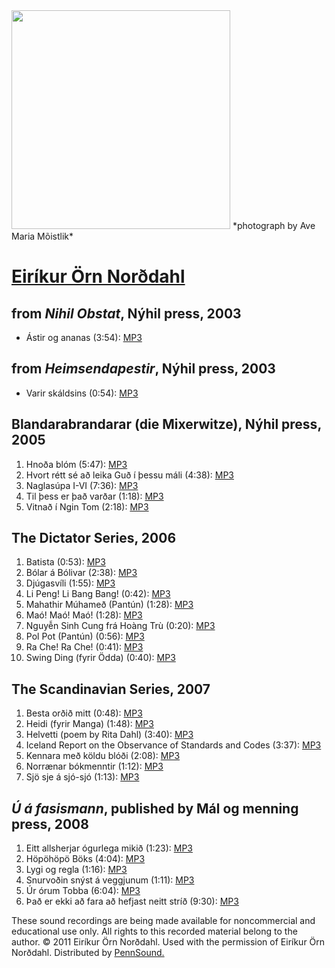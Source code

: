 <img src="http://www.norddahl.org/geymsla/eirikur1.JPG" width="350" />  
*photograph by Ave Maria Mõistlik*  

[Eiríkur Örn Norðdahl](http://www.norddahl.org/english)
=======================================================

from *Nihil Obstat*, Nýhil press, 2003
--------------------------------------

-   Ástir og ananas (3:54): [MP3](http://media.sas.upenn.edu/pennsound/authors/Norddahl/Nihil-Obstat/Norddahl-Eirikur-Orn_Astir-Og-Ananas_Nihil-Obstat_2003.mp3)

from *Heimsendapestir*, Nýhil press, 2003
-----------------------------------------

-   Varir skáldsins (0:54): [MP3](http://media.sas.upenn.edu/pennsound/authors/Norddahl/Heimsendapestir/Norddahl-Eirikur-Orn_Varir-Skaldsins_Heimsendapestir_2002.mp3)

Blandarabrandarar (die Mixerwitze), Nýhil press, 2005
-----------------------------------------------------

1.  Hnoða blóm (5:47): [MP3](http://media.sas.upenn.edu/pennsound/authors/Norddahl/Blandarabrandarar/Norddahl-Eirikur-Orn_01_Hnoda-Blom_Blandarabrandara_2005.mp3)
2.  Hvort rétt sé að leika Guð í þessu máli (4:38): [MP3](http://media.sas.upenn.edu/pennsound/authors/Norddahl/Blandarabrandarar/Norddahl-Eirikur-Orn_02_Hvort-Rett-Se_Blandarabrandara_2005.mp3)
3.  Naglasúpa I-VI (7:36): [MP3](http://media.sas.upenn.edu/pennsound/authors/Norddahl/Blandarabrandarar/Norddahl-Eirikur-Orn_03_Naglasupa_Blandarabrandara_2005.mp3)
4.  Til þess er það varðar (1:18): [MP3](http://media.sas.upenn.edu/pennsound/authors/Norddahl/Blandarabrandarar/Norddahl-Eirikur-Orn_04__Til-Thess-Er-Thad-Vardar_Blandarabrandara_2005.mp3)
5.  Vitnað í Ngin Tom (2:18): [MP3](http://media.sas.upenn.edu/pennsound/authors/Norddahl/Blandarabrandarar/Norddahl-Eirikur-Orn_05_Vitnad-I-Ngin-Tom_Blandarabrandara_2005.mp3)

The Dictator Series, 2006
-------------------------

1.  Batista (0:53): [MP3](http://media.sas.upenn.edu/pennsound/authors/Norddahl/Dictator-Series/Norddahl-Eirikur-Orn_01_Batista_Dictator-Series_2006.mp3)
2.  Bólar á Bólivar (2:38): [MP3](http://media.sas.upenn.edu/pennsound/authors/Norddahl/Dictator-Series/Norddahl-Eirikur-Orn_02_Bolar-A-Bolivar_Dictator-Series_2006.mp3)
3.  Djúgasvíli (1:55): [MP3](http://media.sas.upenn.edu/pennsound/authors/Norddahl/Dictator-Series/Norddahl-Eirikur-Orn_03_Djugasvili_Dictator-Series_2006.mp3)
4.  Li Peng! Li Bang Bang! (0:42): [MP3](http://media.sas.upenn.edu/pennsound/authors/Norddahl/Dictator-Series/Norddahl-Eirikur-Orn_04_Li-Peng-Li-Bang-Bang_Dictator-Series_2006.mp3)
5.  Mahathir Múhameð (Pantún) (1:28): [MP3](http://media.sas.upenn.edu/pennsound/authors/Norddahl/Dictator-Series/Norddahl-Eirikur-Orn_05_Mahathir-Muhamed_Dictator-Series_2006.mp3)
6.  Maó! Maó! Maó! (1:28): [MP3](http://media.sas.upenn.edu/pennsound/authors/Norddahl/Dictator-Series/Norddahl-Eirikur-Orn_06_Mao-Mao-Mao_Dictator-Series_2006.mp3)
7.  Nguyễn Sinh Cung frá Hoàng Trù (0:20): [MP3](http://media.sas.upenn.edu/pennsound/authors/Norddahl/Dictator-Series/Norddahl-Eirikur-Orn_07_Nguyen-Sinh-Cung_Dictator-Series_2006.mp3)
8.  Pol Pot (Pantún) (0:56): [MP3](http://media.sas.upenn.edu/pennsound/authors/Norddahl/Dictator-Series/Norddahl-Eirikur-Orn_08_Pol-Pot_Dictator-Series_2006.mp3)
9.  Ra Che! Ra Che! (0:41): [MP3](http://media.sas.upenn.edu/pennsound/authors/Norddahl/Dictator-Series/Norddahl-Eirikur-Orn_09_Ra-Che-Ra-Che_Dictator-Series_2006.mp3)
10. Swing Ding (fyrir Ödda) (0:40): [MP3](http://media.sas.upenn.edu/pennsound/authors/Norddahl/Dictator-Series/Norddahl-Eirikur-Orn_10_Swing-Ding_Dictator-Series_2006.mp3)

The Scandinavian Series, 2007
-----------------------------

1.  Besta orðið mitt (0:48): [MP3](http://media.sas.upenn.edu/pennsound/authors/Norddahl/Scandinavian-Series/Norddahl-Eirikur-Orn_01_Besta-Ordid-Mitt_Scandinavian-Series_2007.mp3)
2.  Heidi (fyrir Manga) (1:48): [MP3](http://media.sas.upenn.edu/pennsound/authors/Norddahl/Scandinavian-Series/Norddahl-Eirikur-Orn_02_Heidi-Fyrir-Manga_Scandinavian-Series_2007.mp3)
3.  Helvetti (poem by Rita Dahl) (3:40): [MP3](http://media.sas.upenn.edu/pennsound/authors/Norddahl/Scandinavian-Series/Norddahl-Eirikur-Orn_03_Helvetti_Scandinavian-Series_2007.mp3)
4.  Iceland Report on the Observance of Standards and Codes (3:37): [MP3](http://media.sas.upenn.edu/pennsound/authors/Norddahl/Scandinavian-Series/Norddahl-Eirikur-Orn_04_Iceland-Report_Scandinavian-Series_2007.mp3)
5.  Kennara með köldu blóði (2:08): [MP3](http://media.sas.upenn.edu/pennsound/authors/Norddahl/Scandinavian-Series/Norddahl-Eirikur-Orn_05_Kennara-Med-Koldu-Blodi_Scandinavian-Series_2007.mp3)
6.  Norrænar bókmenntir (1:12): [MP3](http://media.sas.upenn.edu/pennsound/authors/Norddahl/Scandinavian-Series/Norddahl-Eirikur-Orn_06_Norraenar-Bokmenntir_Scandinavian-Series_2007.mp3)
7.  Sjö sje á sjó-sjó (1:13): [MP3](http://media.sas.upenn.edu/pennsound/authors/Norddahl/Scandinavian-Series/Norddahl-Eirikur-Orn_07_Sjo-Sje-A-Sjo-Sjo_Scandinavian-Series_2007.mp3)

*Ú á fasismann*, published by Mál og menning press, 2008
--------------------------------------------------------

1.  Eitt allsherjar ógurlega mikið (1:23): [MP3](http://media.sas.upenn.edu/pennsound/authors/Norddahl/Fasismann/Norddahl-Eirikur-Orn_01_Eitt-Allsherjar-Ogurlega-Mikid_U-A-Fasismann_2008.mp3)
2.  Höpöhöpö Böks (4:04): [MP3](http://media.sas.upenn.edu/pennsound/authors/Norddahl/Fasismann/Norddahl-Eirikur-Orn_02_Hopohopo-Boks_U-A-Fasismann_2008.mp3)
3.  Lygi og regla (1:16): [MP3](http://media.sas.upenn.edu/pennsound/authors/Norddahl/Fasismann/Norddahl-Eirikur-Orn_03_Lygi-Og-Regla_U-A-Fasismann_2008.mp3)
4.  Snurvoðin snýst á veggjunum (1:11): [MP3](http://media.sas.upenn.edu/pennsound/authors/Norddahl/Fasismann/Norddahl-Eirikur-Orn_04_Snurvodin_U-A-Fasismann_2008.mp3)
5.  Úr órum Tobba (6:04): [MP3](http://media.sas.upenn.edu/pennsound/authors/Norddahl/Fasismann/Norddahl-Eirikur-Orn_05_Ur-Orum-Tobba_U-A-Fasismann_2008.mp3)
6.  Það er ekki að fara að hefjast neitt stríð (9:30): [MP3](http://media.sas.upenn.edu/pennsound/authors/Norddahl/Fasismann/Norddahl-Eirikur-Orn_06_Thad-Er-Ekki_U-A-Fasismann_2008.mp3)

These sound recordings are being made available for noncommercial and educational use only.
All rights to this recorded material belong to the author. © 2011 Eiríkur Örn Norðdahl.
Used with the permission of Eiríkur Örn Norðdahl. Distributed by [PennSound.](../index.html)
